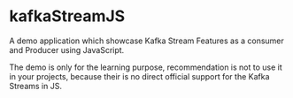 # kafkaStreamJS
A demo application which showcase Kafka Stream Features as a consumer and Producer using JavaScript.

The demo is only for the learning purpose, recommendation is not to use it in your projects, because their is no direct official support for the Kafka Streams in JS.



